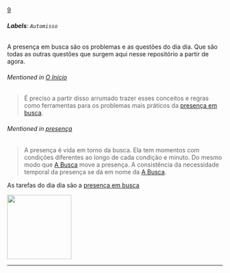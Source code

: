 [9](https://github.com/guilhermeprokisch/guilherme/issues/9) 
###### **Labels**: `Automisso`



A presença em busca são os problemas e as questões do dia dia. Que são todas as outras questões que surgem aqui nesse repositório a partir de agora. 


###### Mentioned in [O Início](O-Início)  
 > É preciso a partir disso arrumado trazer esses conceitos e regras como ferramentas para os problemas mais práticos da [presença em busca](presença-em-busca).


###### Mentioned in [presença](presença)  
 > A presença é vida em torno da busca. Ela tem momentos com condições diferentes ao longo de cada condição e minuto. Do mesmo modo que [A Busca](A-Busca) move a presença. A consistência da necessidade temporal da presença se dá em nome da [A Busca](A-Busca).

As tarefas do dia dia são a [presença em busca](presença-em-busca)

<img src="https://user-images.githubusercontent.com/12011070/90997990-61b17c00-e599-11ea-9788-0b1fb961b3c6.png" width="150" />

-------------------------------------------------------------------------------

